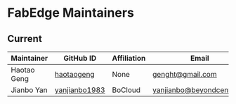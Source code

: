# FabEdge Maintainers

## Current

| Maintainer           | GitHub ID                                               | Affiliation |  Email         |
| -------------------- | ------------------------------------------------------- | ----------- |-----------------|
| Haotao Geng          | [haotaogeng](https://github.com/haotaogeng)             | None    | genght@gmail.com |
| Jianbo Yan           | [yanjianbo1983](https://github.com/yanjianbo1983)       | BoCloud     | yanjianbo@beyondcent.com   | 
